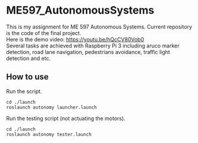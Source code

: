 # ME597_AutonomousSystems

This is my assignment for ME 597 Autonomous Systems. Current repository is the code of the final project.  
Here is the demo video: https://youtu.be/hQcCV80Vob0  
Several tasks are achieved with Raspberry Pi 3 including aruco marker detection, road lane navigation, pedestrians avoidance, traffic light detection and etc.

## How to use

Run the script.   
```
cd ./launch
roslaunch autonomy launcher.launch
```
Run the testing script (not actuating the motors).   
```
cd ./launch
roslaunch autonomy tester.launch
```

